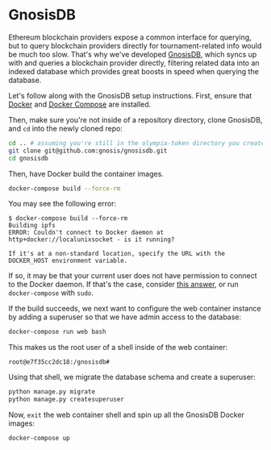 # GnosisDB

Ethereum blockchain providers expose a common interface for querying, but to query blockchain providers directly for tournament-related info would be much too slow. That's why we've developed [GnosisDB](https://github.com/gnosis/gnosisdb), which syncs up with and queries a blockchain provider directly, filtering related data into an indexed database which provides great boosts in speed when querying the database.

Let's follow along with the GnosisDB setup instructions. First, ensure that [Docker](https://docs.docker.com/install/) and [Docker Compose](https://docs.docker.com/compose/install/) are installed.

Then, make sure you're not inside of a repository directory, clone GnosisDB, and `cd` into the newly cloned repo:

```sh
cd .. # assuming you're still in the olympia-token directory you created previously
git clone git@github.com:gnosis/gnosisdb.git
cd gnosisdb
```

Then, have Docker build the container images.

```sh
docker-compose build --force-rm
```

You may see the following error:

```text
$ docker-compose build --force-rm
Building ipfs
ERROR: Couldn't connect to Docker daemon at http+docker://localunixsocket - is it running?

If it's at a non-standard location, specify the URL with the DOCKER_HOST environment variable.
```

If so, it may be that your current user does not have permission to connect to the Docker daemon. If that's the case, consider [this answer](https://askubuntu.com/questions/477551/how-can-i-use-docker-without-sudo#477554), or run `docker-compose` with `sudo`.

If the build succeeds, we next want to configure the web container instance by adding a superuser so that we have admin access to the database:

```sh
docker-compose run web bash
```

This makes us the root user of a shell inside of the web container:

```text
root@e7f35cc2dc18:/gnosisdb# 
```

Using that shell, we migrate the database schema and create a superuser:

```sh
python manage.py migrate
python manage.py createsuperuser
```

Now, `exit` the web container shell and spin up all the GnosisDB Docker images:

```sh
docker-compose up
```
